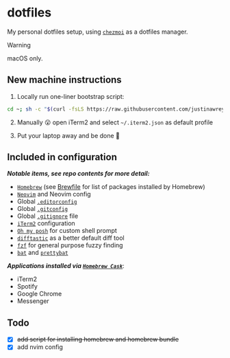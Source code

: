 # dotfiles
My personal dotfiles setup, using [`chezmoi`](https://www.chezmoi.io/) as a dotfiles manager.

> [!WARNING]
> macOS only.

## New machine instructions

1. Locally run one-liner bootstrap script:
```bash
cd ~; sh -c "$(curl -fsLS https://raw.githubusercontent.com/justinawrey/dotfiles/main/bootstrap.sh)"
```

2. Manually :open_mouth: open iTerm2 and select `~/.iterm2.json` as default profile

3. Put your laptop away and be done :beers:

## Included in configuration

**_Notable items, see repo contents for more detail:_**

* [`Homebrew`](https://brew.sh/) (see [Brewfile](./dot_Brewfile) for list of packages installed by Homebrew)
* [`Neovim`](https://neovim.io/) and Neovim config
* Global [`.editorconfig`](https://editorconfig.org/)
* Global [`.gitconfig`](https://git-scm.com/docs/git-config)
* Global [`.gitignore`](https://git-scm.com/docs/gitignore/en) file
* [`iTerm2`](https://iterm2.com/) configuration
* [`Oh my posh`](https://ohmyposh.dev/) for custom shell prompt
* [`difftastic`](https://github.com/Wilfred/difftastic) as a better default diff tool
* [`fzf`](https://github.com/junegunn/fzf) for general purpose fuzzy finding
* [`bat`](https://github.com/sharkdp/bat) and [`prettybat`](https://github.com/eth-p/bat-extras/blob/master/doc/prettybat.md)

**_Applications installed via [`Homebrew Cask`](https://github.com/Homebrew/homebrew-cask)_**:
* iTerm2
* Spotify
* Google Chrome
* Messenger

## Todo

- [x] ~~add script for installing homebrew and homebrew bundle~~
- [x] add nvim config
